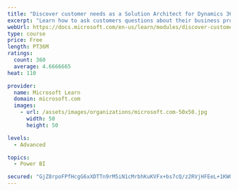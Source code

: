 ```yaml
---
title: "Discover customer needs as a Solution Architect for Dynamics 365 and Power Platform"
excerpt: "Learn how to ask customers questions about their business processes and feature requirements to create a viable solution."
webUrl: https://docs.microsoft.com/en-us/learn/modules/discover-customer-needs/
type: course
price: Free
length: PT36M
ratings:
  count: 360
  average: 4.6666665
heat: 110

provider:
  name: Microsoft Learn
  domain: microsoft.com
  images:
    - url: /assets/images/organizations/microsoft.com-50x50.jpg
      width: 50
      height: 50

levels:
  - Advanced

topics:
  - Power BI

secured: "GjZ8rpoFPfHcgG6xXDTTn9rM5iN1cMrbhKuKVFx+bs7cQ/z2RVjHFEeL+1KWQuuPfgew7DiNVXRbRfk/POc5Z2BPzEqY/g3L00TwwC0j6FryPNtXmCdCGfBrcX5C0d/RbqpPhzuLwE0OoQms0m96NxOPhZJ4j6x0I9gK3dSoww4aPnLFKG6DY1YJsHIu2vLd1MiayMgQ+LfhH54pE8v/7tiGlAqbOM8B6THFpEQ1zWj6nDzUiBeDVwxOa2EqZprgzYLyL/LY4jw4yE9JTrNk3Kby3lL6uBNtPz8wJXJpGtb3mHzea/8JRiQoapq7Qk44W9eTROAo93kr11/DHRj8+RTDjbEiodrARSejULNPdXUE2zHlKDm4c+bNpEcw8+5OC0XlY9jxpHgEsdCGHf0HKA==;bCVZNBBYhyHtiXddc94L7g=="
---
```


